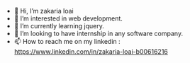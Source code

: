 - 👋 Hi, I’m zakaria loai
- 👀 I’m interested in web development.
- 🌱 I’m currently learning jquery.
- 💞️ I’m looking to have internship in any software company.
- 📫 How to reach me on my linkedin : https://www.linkedin.com/in/zakaria-loai-b00616216

<!---
zikaloai71/zikaloai71 is a ✨ special ✨ repository because its `README.md` (this file) appears on your GitHub profile.
You can click the Preview link to take a look at your changes.
--->
